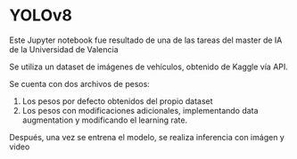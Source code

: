 # YOLOv8
Este Jupyter notebook fue resultado de una de las tareas del master de IA de la Universidad de Valencia

Se utiliza un dataset de imágenes de vehículos, obtenido de Kaggle vía API.

Se cuenta con dos archivos de pesos:
1. Los pesos por defecto obtenidos del propio dataset
2. Los pesos con modificaciones adicionales, implementando data augmentation y modificando el learning rate.

Después, una vez se entrena el modelo, se realiza inferencia con imágen y video